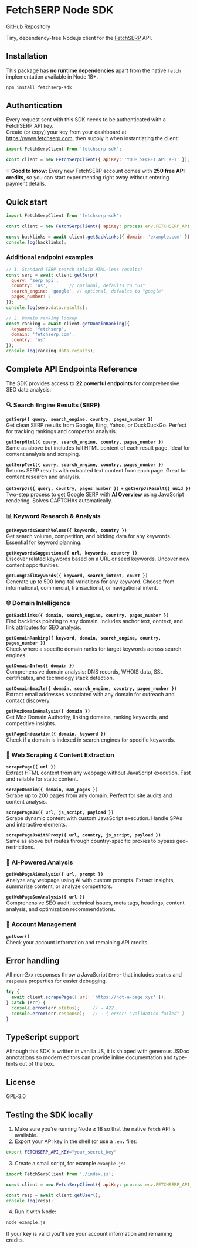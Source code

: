 # FetchSERP Node SDK

[GitHub Repository](https://github.com/fetchSERP/fetchserp-node)

Tiny, dependency-free Node.js client for the [FetchSERP](https://fetchserp.com) API.

## Installation

This package has **no runtime dependencies** apart from the native `fetch` implementation available in Node 18+.

```bash
npm install fetchserp-sdk
```

## Authentication

Every request sent with this SDK needs to be authenticated with a FetchSERP API key.  
Create (or copy) your key from your dashboard at <https://www.fetchserp.com>, then supply it when instantiating the client:

```js
import FetchSerpClient from 'fetchserp-sdk';

const client = new FetchSerpClient({ apiKey: 'YOUR_SECRET_API_KEY' });
```

💡 **Good to know:** Every new FetchSERP account comes with **250 free API credits**, so you can start experimenting right away without entering payment details.

## Quick start

```js
import FetchSerpClient from 'fetchserp-sdk';

const client = new FetchSerpClient({ apiKey: process.env.FETCHSERP_API_KEY });

const backlinks = await client.getBacklinks({ domain: 'example.com' });
console.log(backlinks);
```

### Additional endpoint examples

```js
// 1. Standard SERP search (plain HTML-less results)
const serp = await client.getSerp({
  query: 'serp api',
  country: 'us',        // optional, defaults to "us"
  search_engine: 'google', // optional, defaults to "google"
  pages_number: 2
});
console.log(serp.data.results);

// 2. Domain ranking lookup
const ranking = await client.getDomainRanking({
  keyword: 'fetchserp',
  domain: 'fetchserp.com',
  country: 'us'
});
console.log(ranking.data.results);
```

## Complete API Endpoints Reference

The SDK provides access to **22 powerful endpoints** for comprehensive SEO data analysis:

### 🔍 Search Engine Results (SERP)

**`getSerp({ query, search_engine, country, pages_number })`**  
Get clean SERP results from Google, Bing, Yahoo, or DuckDuckGo. Perfect for tracking rankings and competitor analysis.

**`getSerpHtml({ query, search_engine, country, pages_number })`**  
Same as above but includes full HTML content of each result page. Ideal for content analysis and scraping.

**`getSerpText({ query, search_engine, country, pages_number })`**  
Returns SERP results with extracted text content from each page. Great for content research and analysis.

**`getSerpJs({ query, country, pages_number })`** + **`getSerpJsResult({ uuid })`**  
Two-step process to get Google SERP with **AI Overview** using JavaScript rendering. Solves CAPTCHAs automatically.

### 📊 Keyword Research & Analysis

**`getKeywordsSearchVolume({ keywords, country })`**  
Get search volume, competition, and bidding data for any keywords. Essential for keyword planning.

**`getKeywordsSuggestions({ url, keywords, country })`**  
Discover related keywords based on a URL or seed keywords. Uncover new content opportunities.

**`getLongTailKeywords({ keyword, search_intent, count })`**  
Generate up to 500 long-tail variations for any keyword. Choose from informational, commercial, transactional, or navigational intent.

### 🌐 Domain Intelligence

**`getBacklinks({ domain, search_engine, country, pages_number })`**  
Find backlinks pointing to any domain. Includes anchor text, context, and link attributes for SEO analysis.

**`getDomainRanking({ keyword, domain, search_engine, country, pages_number })`**  
Check where a specific domain ranks for target keywords across search engines.

**`getDomainInfos({ domain })`**  
Comprehensive domain analysis: DNS records, WHOIS data, SSL certificates, and technology stack detection.

**`getDomainEmails({ domain, search_engine, country, pages_number })`**  
Extract email addresses associated with any domain for outreach and contact discovery.

**`getMozDomainAnalysis({ domain })`**  
Get Moz Domain Authority, linking domains, ranking keywords, and competitive insights.

**`getPageIndexation({ domain, keyword })`**  
Check if a domain is indexed in search engines for specific keywords.

### 🤖 Web Scraping & Content Extraction

**`scrapePage({ url })`**  
Extract HTML content from any webpage without JavaScript execution. Fast and reliable for static content.

**`scrapeDomain({ domain, max_pages })`**  
Scrape up to 200 pages from any domain. Perfect for site audits and content analysis.

**`scrapePageJs({ url, js_script, payload })`**  
Scrape dynamic content with custom JavaScript execution. Handle SPAs and interactive elements.

**`scrapePageJsWithProxy({ url, country, js_script, payload })`**  
Same as above but routes through country-specific proxies to bypass geo-restrictions.

### 🔬 AI-Powered Analysis

**`getWebPageAiAnalysis({ url, prompt })`**  
Analyze any webpage using AI with custom prompts. Extract insights, summarize content, or analyze competitors.

**`getWebPageSeoAnalysis({ url })`**  
Comprehensive SEO audit: technical issues, meta tags, headings, content analysis, and optimization recommendations.

### 👤 Account Management

**`getUser()`**  
Check your account information and remaining API credits.

## Error handling

All non-2xx responses throw a JavaScript `Error` that includes `status` and `response` properties for easier debugging.

```js
try {
  await client.scrapePage({ url: 'https://not-a-page.xyz' });
} catch (err) {
  console.error(err.status);     // → 422
  console.error(err.response);   // → { error: "Validation failed" }
}
```

## TypeScript support

Although this SDK is written in vanilla JS, it is shipped with generous JSDoc annotations so modern editors can provide inline documentation and type-hints out of the box.

## License

GPL-3.0 

## Testing the SDK locally

1. Make sure you're running Node ≥ 18 so that the native `fetch` API is available.
2. Export your API key in the shell (or use a `.env` file):

```bash
export FETCHSERP_API_KEY="your_secret_key"
```

3. Create a small script, for example `example.js`:

```js
import FetchSerpClient from './index.js';

const client = new FetchSerpClient({ apiKey: process.env.FETCHSERP_API_KEY });

const resp = await client.getUser();
console.log(resp);
```

4. Run it with Node:

```bash
node example.js
```

If your key is valid you'll see your account information and remaining credits.

